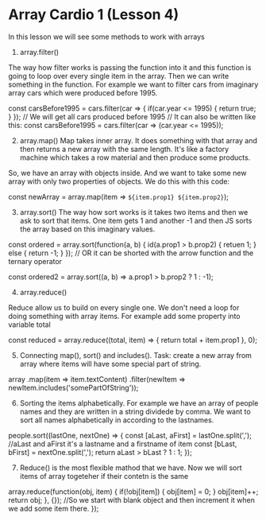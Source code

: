 Array Cardio 1 (Lesson 4)
=========================

In this lesson we will see some methods to work with arrays

1. array.filter()

The way how filter works is passing the function into it and this function is going to loop over every single item in the array. Then we can write something in the function. For example we want to filter cars from imaginary array cars which were produced before 1995.

const carsBefore1995 = cars.filter(car => {
	if(car.year <= 1995) {
	return true;
	}
}); // We will get all cars produced before 1995
// It can also be written like this:
const carsBefore1995 = cars.filter(car => (car.year <= 1995));

2. array.map()
Map takes inner array. It does something with that array and then returns a new array with the same length. It's like a factory machine which takes a row material and then produce some products.

So, we have an array with objects inside. And we want to take some new array with only two properties of objects. We do this with this code:

const newArray = array.map(item => `${item.prop1} ${item.prop2}`);

3. array.sort()
The way how sort works is it takes two items and then we ask to sort that items. One item gets 1 and another -1 and then JS sorts the array based on this imaginary values.

const ordered = array.sort(function(a, b) {
	id(a.prop1 > b.prop2) {
		retuen 1;
	} else {
		return -1;
	}
});
// OR it can be shorted with the arrow function and the ternary operator

const ordered2 = array.sort((a, b) => a.prop1 > b.prop2 ? 1 : -1);

4. array.reduce()

Reduce allow us to build on every single one. We don't need a loop for doing something with array items. For example add some property into variable total

const reduced = array.reduce((total, item) => {
	return total + item.prop1
}, 0);

5. Connecting map(), sort() and includes(). 
Task: create a new array from array where items will have some special part of string.

array
	.map(item => item.textContent)
	.filter(newItem => newItem.includes('somePartOfString'));

6. Sorting the items alphabetically. For example we have an array of people names and they are written in a string dividede by comma. We want to sort all names alphabetically in according to the lastnames.

people.sort((lastOne, nextOne) => {
	const [aLast, aFirst] = lastOne.split(','); //aLast and aFirst it's a lastname and a firstname of item
	const [bLast, bFirst] = nextOne.split(',');
	return aLast > bLast ? 1 : 1;
});

7. Reduce() is the most flexible mathod that we have. Now we will sort items of array togeteher if their contetn is the same

array.reduce(function(obj, item) {
	if(!obj[item]) {
		obj[item] = 0;
	}
	obj[item]++;
	return obj;
}, {}); //So we start with blank object and then increment it when we add some item there.
}); 
